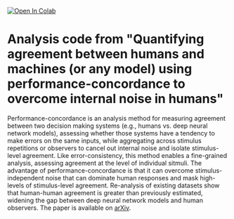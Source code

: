 [![Open In Colab](https://colab.research.google.com/assets/colab-badge.svg)](https://colab.research.google.com/drive/?usp=sharing)

# Analysis code from "Quantifying agreement between humans and machines (or any model) using performance-concordance to overcome internal noise in humans"

Performance-concordance is an analysis method for measuring agreement between two decision making systems (e.g., humans vs. deep neural network models), assessing whether those systems have a tendency to make errors on the same inputs, while aggregating across stimulus repetitions or observers to cancel out internal noise and isolate stimulus-level agreement. Like error-consistency, this method enables a fine-grained analysis, assessing agreement at the level of individual sitmuli. The advantage of performance-concordance is that it can overcome stimulus-independent noise that can dominate human responses and mask high-levels of stimulus-level agreement. Re-analysis of existing datasets show that human-human agreement is greater than previously estimated, widening the gap between deep neural network models and human observers. The paper is available on [arXiv]().


